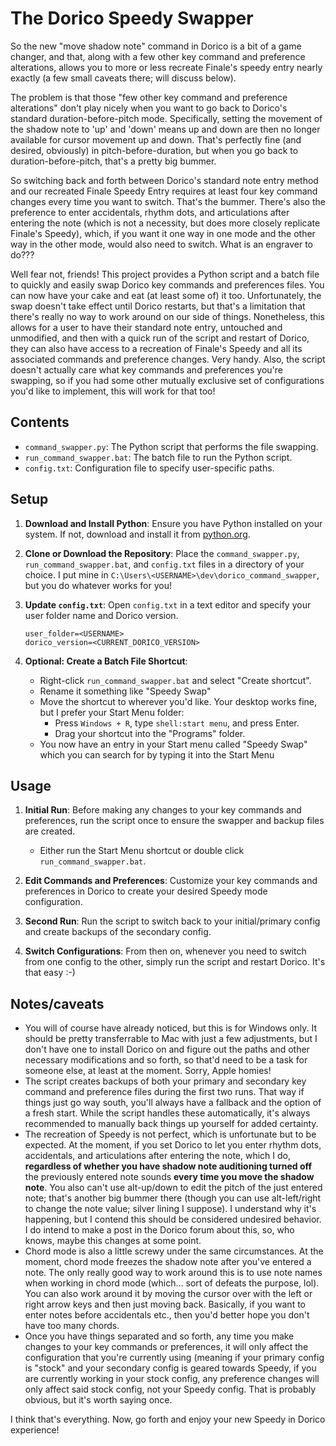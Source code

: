 # The Dorico Speedy Swapper

So the new "move shadow note" command in Dorico is a bit of a game changer, and that, along with a few other key command and preference alterations, allows you to more or less recreate Finale's speedy entry nearly exactly (a few small caveats there; will discuss below). 

The problem is that those "few other key command and preference alterations" don't play nicely when you want to go back to Dorico's standard duration-before-pitch mode. Specifically, setting the movement of the shadow note to 'up' and 'down' means up and down are then no longer available for cursor movement up and down. That's perfectly fine (and desired, obviously) in pitch-before-duration, but when you go back to duration-before-pitch, that's a pretty big bummer. 

So switching back and forth between Dorico's standard note entry method and our recreated Finale Speedy Entry requires at least four key command changes every time you want to switch. That's the bummer. There's also the preference to enter accidentals, rhythm dots, and articulations after entering the note (which is not a necessity, but does more closely replicate Finale's Speedy), which, if you want it one way in one mode and the other way in the other mode, would also need to switch. What is an engraver to do??? 

Well fear not, friends! This project provides a Python script and a batch file to quickly and easily swap Dorico key commands and preferences files. You can now have your cake and eat (at least some of) it too. Unfortunately, the swap doesn't take effect until Dorico restarts, but that's a limitation that there's really no way to work around on our side of things. Nonetheless, this allows for a user to have their standard note entry, untouched and unmodified, and then with a quick run of the script and restart of Dorico, they can also have access to a recreation of Finale's Speedy and all its associated commands and preference changes. Very handy. Also, the script doesn't actually care what key commands and preferences you're swapping, so if you had some other mutually exclusive set of configurations you'd like to implement, this will work for that too! 

## Contents

- `command_swapper.py`: The Python script that performs the file swapping.
- `run_command_swapper.bat`: The batch file to run the Python script.
- `config.txt`: Configuration file to specify user-specific paths.

## Setup

1. **Download and Install Python**: Ensure you have Python installed on your system. If not, download and install it from [python.org](https://www.python.org/).

2. **Clone or Download the Repository**: Place the `command_swapper.py`, `run_command_swapper.bat`, and `config.txt` files in a directory of your choice. I put mine in `C:\Users\<USERNAME>\dev\dorico_command_swapper`, but you do whatever works for you!

3. **Update `config.txt`**: Open `config.txt` in a text editor and specify your user folder name and Dorico version.
    ```plaintext
    user_folder=<USERNAME>
    dorico_version=<CURRENT_DORICO_VERSION>
    ```

4. **Optional: Create a Batch File Shortcut**: 
    - Right-click `run_command_swapper.bat` and select "Create shortcut".
    - Rename it something like "Speedy Swap"
    - Move the shortcut to wherever you'd like. Your desktop works fine, but I prefer your Start Menu folder:
        - Press `Windows + R`, type `shell:start menu`, and press Enter.
        - Drag your shortcut into the "Programs" folder.
    - You now have an entry in your Start menu called "Speedy Swap" which you can search for by typing it into the Start Menu


## Usage

1. **Initial Run**: Before making any changes to your key commands and preferences, run the script once to ensure the swapper and backup files are created.
    - Either run the Start Menu shortcut or double click `run_command_swapper.bat`.

2. **Edit Commands and Preferences**: Customize your key commands and preferences in Dorico to create your desired Speedy mode configuration.

3. **Second Run**: Run the script to switch back to your initial/primary config and create backups of the secondary config.

4. **Switch Configurations**: From then on, whenever you need to switch from one config to the other, simply run the script and restart Dorico. It's that easy :-)

## Notes/caveats

- You will of course have already noticed, but this is for Windows only. It should be pretty transferrable to Mac with just a few adjustments, but I don't have one to install Dorico on and figure out the paths and other necessary modifications and so forth, so that'd need to be a task for someone else, at least at the moment. Sorry, Apple homies! 
- The script creates backups of both your primary and secondary key command and preference files during the first two runs. That way if things just go way south, you'll always have a fallback and the option of a fresh start. While the script handles these automatically, it's always recommended to manually back things up yourself for added certainty. 
- The recreation of Speedy is not perfect, which is unfortunate but to be expected. At the moment, if you set Dorico to let you enter rhythm dots, accidentals, and articulations after entering the note, which I do, **regardless of whether you have shadow note auditioning turned off** the previously entered note sounds **every time you move the shadow note**. You also can't use alt-up/down to edit the pitch of the just entered note; that's another big bummer there (though you can use alt-left/right to change the note value; silver lining I suppose). I understand why it's happening, but I contend this should be considered undesired behavior. I do intend to make a post in the Dorico forum about this, so, who knows, maybe this changes at some point.
- Chord mode is also a little screwy under the same circumstances. At the moment, chord mode freezes the shadow note after you've entered a note. The only really good way to work around this is to use note names when working in chord mode (which... sort of defeats the purpose, lol). You can also work around it by moving the cursor over with the left or right arrow keys and then just moving back. Basically, if you want to enter notes before accidentals etc., then you'd better hope you don't have too many chords. 
- Once you have things separated and so forth, any time you make changes to your key commands or preferences, it will only affect the configuration that you're currently using (meaning if your primary config is "stock" and your secondary config is geared towards Speedy, if you are currently working in your stock config, any preference changes will only affect said stock config, not your Speedy config. That is probably obvious, but it's worth saying once.

I think that's everything. Now, go forth and enjoy your new Speedy in Dorico experience!
